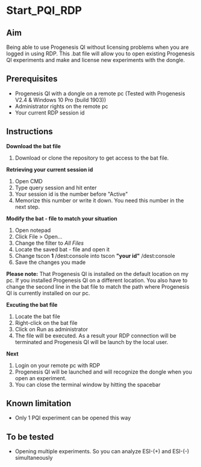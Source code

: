 # Start_PQI_RDP

## Aim
Being able to use Progenesis QI without licensing problems when you are logged in using RDP.
This .bat file will allow you to open existing Progenesis QI experiments and make and license new experiments with the dongle.

## Prerequisites
- Progenesis QI with a dongle on a remote pc (Tested with Progenesis V2.4 & Windows 10 Pro (build 1903))
- Administrator rights on the remote pc
- Your current RDP session id 
  
## Instructions

**Download the bat file**
1. Download or clone the repository to get access to the bat file.

**Retrieving your current session id**
1. Open CMD
2. Type query session and hit enter
3. Your session id is the number before "Active"
4. Memorize this number or write it down. You need this number in the next step.

**Modify the bat - file to match your situation**
1. Open notepad
2. Click File > Open...
3. Change the filter to _All Files_
4. Locate the saved bat - file and open it
5. Change tscon **1** /dest:console into tscon **"your id"** /dest:console
6. Save the changes you made

**Please note:** That Progenesis QI is installed on the default location on my pc. If you installed Progenesis QI on a different location. You also have to change the second line in the bat file to match the path where Progenesis QI is currently installed on our pc.

**Excuting the bat file**
1. Locate the bat file
2. Right-click on the bat file
3. Click on Run as administrator
4. The file will be executed. As a result your RDP connection will be terminated and Progenesis QI will be launch by the local user.

**Next**
1. Login on your remote pc with RDP
2. Progenesis QI will be launched and will recognize the dongle when you open an experiment.
3. You can close the terminal window by hitting the spacebar

## Known limitation
- Only 1 PQI experiment can be opened this way


## To be tested
- Opening multiple experiments. So you can analyze ESI-(+) and ESI-(-) simultaneously




